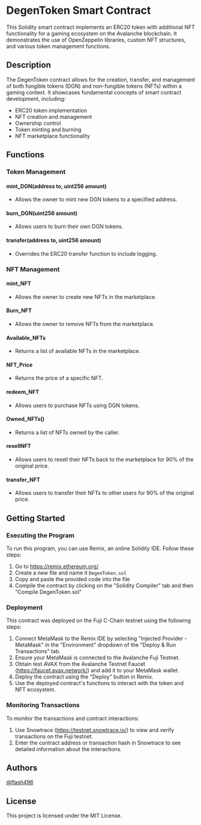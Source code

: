 # DegenToken Smart Contract

This Solidity smart contract implements an ERC20 token with additional NFT functionality for a gaming ecosystem on the Avalanche blockchain. It demonstrates the use of OpenZeppelin libraries, custom NFT structures, and various token management functions.

## Description

The DegenToken contract allows for the creation, transfer, and management of both fungible tokens (DGN) and non-fungible tokens (NFTs) within a gaming context. It showcases fundamental concepts of smart contract development, including:

- ERC20 token implementation
- NFT creation and management
- Ownership control
- Token minting and burning
- NFT marketplace functionality

## Functions

### Token Management

#### mint_DGN(address to, uint256 amount)
- Allows the owner to mint new DGN tokens to a specified address.

#### burn_DGN(uint256 amount)
- Allows users to burn their own DGN tokens.

#### transfer(address to, uint256 amount)
- Overrides the ERC20 transfer function to include logging.

### NFT Management

#### mint_NFT
- Allows the owner to create new NFTs in the marketplace.

#### Burn_NFT
- Allows the owner to remove NFTs from the marketplace.

#### Available_NFTs
- Returns a list of available NFTs in the marketplace.

#### NFT_Price
- Returns the price of a specific NFT.

#### redeem_NFT
- Allows users to purchase NFTs using DGN tokens.

#### Owned_NFTs()
- Returns a list of NFTs owned by the caller.

#### resellNFT
- Allows users to resell their NFTs back to the marketplace for 90% of the original price.

#### transfer_NFT
- Allows users to transfer their NFTs to other users for 90% of the original price.

## Getting Started

### Executing the Program

To run this program, you can use Remix, an online Solidity IDE. Follow these steps:

1. Go to https://remix.ethereum.org/
2. Create a new file and name it `DegenToken.sol`
3. Copy and paste the provided code into the file
4. Compile the contract by clicking on the "Solidity Compiler" tab and then "Compile DegenToken.sol"

### Deployment

This contract was deployed on the Fuji C-Chain testnet using the following steps:

1. Connect MetaMask to the Remix IDE by selecting "Injected Provider - MetaMask" in the "Environment" dropdown of the "Deploy & Run Transactions" tab.
2. Ensure your MetaMask is connected to the Avalanche Fuji Testnet.
3. Obtain test AVAX from the Avalanche Testnet Faucet (https://faucet.avax.network/) and add it to your MetaMask wallet.
4. Deploy the contract using the "Deploy" button in Remix.
5. Use the deployed contract's functions to interact with the token and NFT ecosystem.

### Monitoring Transactions

To monitor the transactions and contract interactions:

1. Use Snowtrace (https://testnet.snowtrace.io/) to view and verify transactions on the Fuji testnet.
2. Enter the contract address or transaction hash in Snowtrace to see detailed information about the interactions.

## Authors

[@flash496](https://github.com/Flash496)

## License

This project is licensed under the MIT License.
